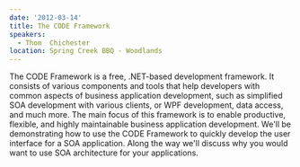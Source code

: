 ```yaml
---
date: '2012-03-14'
title: The CODE Framework
speakers:
  - Thom  Chichester
location: Spring Creek BBQ - Woodlands
---
```

The CODE Framework is a free, .NET-based development framework. It consists of various components and tools that help developers with common aspects of business application development, such as simplified SOA development with various clients, or WPF development, data access, and much more. The main focus of this framework is to enable productive, flexible, and highly maintainable business application development. We'll be demonstrating how to use the CODE Framework to quickly develop the user interface for a SOA application. Along the way we'll discuss why you would want to use SOA architecture for your applications.